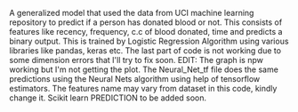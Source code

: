 A generalized model that used the data from UCI machine learning repository to predict if a person has donated blood or not. 
This consists of features like recency, frequency, c.c of blood donated, time and predicts a binary output.
This is trained by Logistic Regression Algorithm using various libraries like pandas, keras etc.
The last part of code is not working due to some dimension errors that I'll try to fix soon. EDIT: The graph is npw working but I'm not getting the plot.
The Neural_Net_tf file does the same predictions using the Neural Nets algorithm using help of tensorflow estimators. The features name may vary from dataset in this code, kindly change it.
Scikit learn PREDICTION to be added soon.
